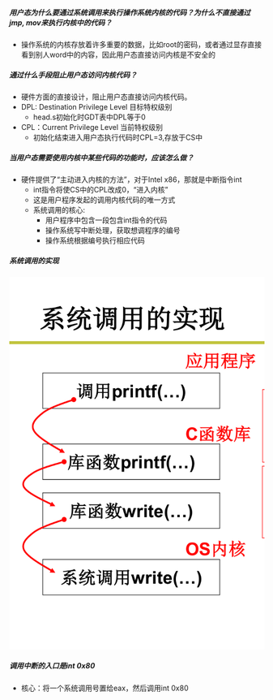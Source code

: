 ##### 用户态为什么要通过系统调用来执行操作系统内核的代码？为什么不直接通过jmp, mov来执行内核中的代码？
* 操作系统的内核存放着许多重要的数据，比如root的密码，或者通过显存直接看到别人word中的内容，因此用户态直接访问内核是不安全的
##### 通过什么手段阻止用户态访问内核代码？
* 硬件方面的直接设计，阻止用户态直接访问内核代码。
* DPL: Destination Privilege Level 目标特权级别
    * head.s初始化时GDT表中DPL等于0 
* CPL：Current Privilege Level 当前特权级别
    * 初始化结束进入用户态执行代码时CPL=3,存放于CS中
##### 当用户态需要使用内核中某些代码的功能时，应该怎么做？
* 硬件提供了“主动进入内核的方法”，对于Intel x86，那就是中断指令int
    * int指令将使CS中的CPL改成0，“进入内核”
    * 这是用户程序发起的调用内核代码的唯一方式
    * 系统调用的核心:
        * 用户程序中包含一段包含int指令的代码
        * 操作系统写中断处理，获取想调程序的编号
        * 操作系统根据编号执行相应代码
##### 系统调用的实现
![系统调用](../pictures/Hit-OS/l5_1.png)
##### 调用中断的入口是int 0x80
* 核心：将一个系统调用号置给eax，然后调用int 0x80
